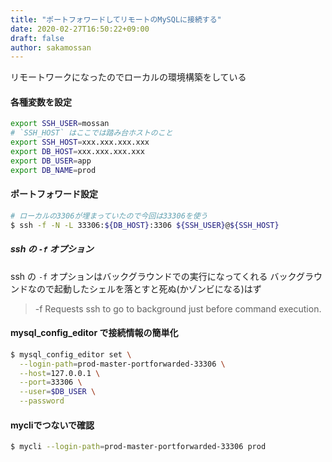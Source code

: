 ```yaml
---
title: "ポートフォワードしてリモートのMySQLに接続する"
date: 2020-02-27T16:50:22+09:00
draft: false
author: sakamossan
---
```


リモートワークになったのでローカルの環境構築をしている

#### 各種変数を設定 

```bash
export SSH_USER=mossan
# `SSH_HOST` はここでは踏み台ホストのこと
export SSH_HOST=xxx.xxx.xxx.xxx
export DB_HOST=xxx.xxx.xxx.xxx
export DB_USER=app
export DB_NAME=prod
```

#### ポートフォワード設定

```bash
# ローカルの3306が埋まっていたので今回は33306を使う
$ ssh -f -N -L 33306:${DB_HOST}:3306 ${SSH_USER}@${SSH_HOST}
```

##### ssh の `-f` オプション

ssh の `-f` オプションはバックグラウンドでの実行になってくれる
バックグラウンドなので起動したシェルを落とすと死ぬ(かゾンビになる)はず

> -f    Requests ssh to go to background just before command execution.

#### mysql_config_editor で接続情報の簡単化

```bash
$ mysql_config_editor set \
  --login-path=prod-master-portforwarded-33306 \
  --host=127.0.0.1 \
  --port=33306 \
  --user=$DB_USER \
  --password
```

#### mycliでつないで確認

```bash
$ mycli --login-path=prod-master-portforwarded-33306 prod
```
